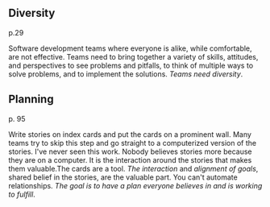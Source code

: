 
## Diversity

p.29

Software development teams where everyone is alike, while comfortable, are not effective. Teams need to bring together a variety of skills, attitudes, and perspectives to see problems and pitfalls, to think of multiple ways to solve problems, and to implement the solutions. *Teams need diversity*.

## Planning

p. 95

Write stories on index cards and put the cards on a prominent wall. Many teams try to skip this step and go straight to a computerized version of the stories. I've never seen this work. Nobody believes stories more because they are on a computer. It is the interaction around the stories that makes them valuable.The cards are a tool. *The interaction* and *alignment of goals*, shared belief in the stories, are the valuable part. You can't automate relationships. *The goal is to have a plan everyone believes in and is working to fulfill*.
